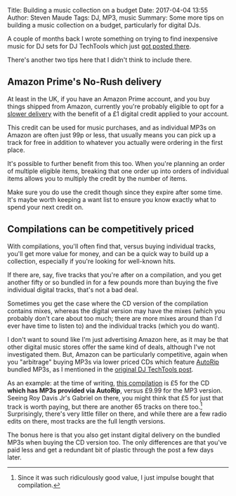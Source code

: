 Title: Building a music collection on a budget
Date: 2017-04-04 13:55
Author: Steven Maude
Tags: DJ, MP3, music
Summary: Some more tips on building a music collection on a
         budget, particularly for digital DJs.

A couple of months back I wrote something on trying to find inexpensive music
for DJ sets for DJ TechTools which just [got posted
there](http://djtechtools.com/2017/04/02/dj-music-for-a-budget-beatmatcher/).

There's another two tips here that I didn't think to include there.

## Amazon Prime's No-Rush delivery

At least in the UK, if you have an Amazon Prime account, and you buy things
shipped from Amazon, currently you're probably eligible to opt for a [slower
delivery](https://www.amazon.co.uk/gp/help/customer/display.html?nodeId=201910750)
with the benefit of a £1 digital credit applied to your account.

This credit can be used for music purchases, and as individual MP3s on Amazon
are often just 99p or less, that usually means you can pick up a track for free
in addition to whatever you actually were ordering in the first place.

It's possible to further benefit from this too. When you're planning an order
of multiple eligible items, breaking that one order up into orders of
individual items allows you to multiply the credit by the number of items.

Make sure you do use the credit though since they expire after some time. It's
maybe worth keeping a want list to ensure you know exactly what to spend your
next credit on.

## Compilations can be competitively priced

With compilations, you'll often find that, versus buying individual tracks,
you'll get more value for money, and can be a quick way to build up a
collection, especially if you're looking for well-known hits.

If there are, say, five tracks that you're after on a compilation, and you get
another fifty or so bundled in for a few pounds more than buying the five
individual digital tracks, that's not a bad deal.

Sometimes you get the case where the CD version of the compilation
contains mixes, whereas the digital version may have the mixes (which
you probably don't care about too much; there are more mixes around than
I'd ever have time to listen to) and the individual tracks (which you do
want).

I don't want to sound like I'm just advertising Amazon here, as it may
be that other digital music stores offer the same kind of deals,
although I've not investigated them. But, Amazon can be particularly
competitive, again when you "arbitrage" buying MP3s via lower priced CDs
which feature
[AutoRip](https://www.amazon.co.uk/gp/help/customer/display.html?nodeId=201377450)
bundled MP3s, as I mentioned in the [original DJ TechTools
post](http://djtechtools.com/2017/04/02/dj-music-for-a-budget-beatmatcher/).

As an example: at the time of writing, [this
compilation](https://www.amazon.co.uk/I-Love-Garage-Various-Artists/dp/B0163D5WEQ/)
is £5 for the CD **which has MP3s provided via AutoRip**, versus £9.99 for
the MP3 version. Seeing Roy Davis Jr's Gabriel on there, you might think
that £5 for just that track is worth paying, but there are another 65
tracks on there too.[^1] Surprisingly, there's very little filler on
there, and while there are a few radio edits on there, most tracks are
the full length versions.

The bonus here is that you also get instant digital delivery on the
bundled MP3s when buying the CD version too. The only differences are
that you've paid less and get a redundant bit of plastic through the
post a few days later.

[^1]: Since it was such ridiculously good value, I just impulse bought that
      compilation.
